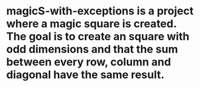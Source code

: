 # magicS-with-exceptions is a project where a magic square is created. The goal is to create an square with odd dimensions and that the sum between every row, column and diagonal have the same result. 
